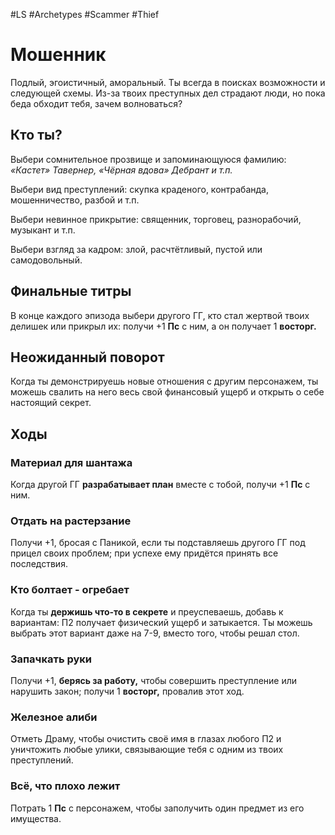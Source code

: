 #LS  #Archetypes #Scammer #Thief 
# Мошенник
Подлый, эгоистичный, аморальный. Ты всегда в поисках возможности и следующей схемы. Из-за твоих преступных дел страдают люди, но пока беда обходит тебя, зачем волноваться?
## Кто ты?
Выбери сомнительное прозвище и запоминающуюся фамилию:
*«Кастет» Тавернер, «Чёрная вдова» Дебрант и т.п.*

Выбери вид преступлений: скупка краденого, контрабанда, мошенничество, разбой и т.п.

Выбери невинное прикрытие: священник, торговец, разнорабочий, музыкант и т.п.

Выбери взгляд за кадром: злой, расчтётливый, пустой или самодовольный.

## Финальные титры
В конце каждого эпизода выбери другого ГГ, кто стал жертвой твоих делишек или прикрыл их: получи +1 **Пс** с ним, а он получает 1 **восторг.**

## Неожиданный поворот
Когда ты демонстрируешь новые отношения с другим персонажем, ты можешь свалить на него весь свой финансовый ущерб и открыть о себе настоящий секрет.

## Ходы
### Материал для шантажа
Когда другой ГГ **разрабатывает план** вместе с тобой, получи +1 **Пс** с ним.

### Отдать на растерзание
Получи +1, бросая с Паникой, если ты подставляешь другого ГГ под прицел своих проблем; при успехе ему придётся принять все последствия.

### Кто болтает - огребает
Когда ты **держишь что-то в секрете** и преуспеваешь, добавь к вариантам:   П2 получает физический ущерб и затыкается. Ты можешь выбрать этот вариант даже   на 7-9, вместо того, чтобы решал стол.

### Запачкать руки
Получи +1, **берясь за работу,** чтобы совершить преступление или нарушить закон; получи 1 **восторг,** провалив этот ход.

### Железное алиби
Отметь Драму, чтобы очистить своё имя в глазах любого П2 и уничтожить любые улики, связывающие тебя с одним из твоих преступлений.

### Всё, что плохо лежит
Потрать 1 **Пс** с персонажем, чтобы заполучить один предмет из его имущества.